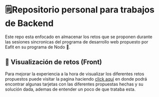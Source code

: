 # 🗒️Repositorio personal para trabajos de Backend
Este repo esta enfocado en almacenar los retos que se proponen durante las sesiones sincronicas del programa de desarrollo web propuesto por Eafit en su programa de Nodo 🚀.

## 🧠 Visualización de retos (Front)
Para mejorar la experiencia a la hora de visualizar los diferentes retos propuestos puede visitar la pagina haciendo <a href="https://d4lion.github.io/Nodo_Aztro_Daniel_Martinez_Tamayo/">click aquí</a> en 
donde podrá encontrar algunas tarjetas con las diferentes propuestas hechas y su solución dada, ademas de entender un poco de que trataba esta.
